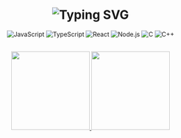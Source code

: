 <h1 align="center">
  <img src="https://readme-typing-svg.herokuapp.com?font=Inter&weight=600&size=32&pause=1000&color=6366F1&center=true&vCenter=true&random=false&width=435&lines=Hi%2C+I'm+R.+Aisha;Computer+Engineering" alt="Typing SVG" />
</h1>

<!-- Tech Stack -->
<div align="center">
  <img src="https://img.shields.io/badge/JavaScript-F7DF1E?style=flat-square&logo=javascript&logoColor=black" alt="JavaScript" />
  <img src="https://img.shields.io/badge/TypeScript-3178C6?style=flat-square&logo=typescript&logoColor=white" alt="TypeScript" />
  <img src="https://img.shields.io/badge/React-61DAFB?style=flat-square&logo=react&logoColor=black" alt="React" />
  <img src="https://img.shields.io/badge/Node.js-339933?style=flat-square&logo=node.js&logoColor=white" alt="Node.js" />
  <img src="https://img.shields.io/badge/C-A8B9CC?style=flat-square&logo=c&logoColor=white" alt="C" />
  <img src="https://img.shields.io/badge/C++-00599C?style=flat-square&logo=cplusplus&logoColor=white" alt="C++" />

</div>

<br/>

<!-- GitHub Stats -->
<p align="center">
  <a href="https://github.com/rdnaishaa">
    <img height="180em" src="https://github-readme-stats.vercel.app/api?username=rdnaishaa&show_icons=true&theme=tokyonight&include_all_commits=true&count_private=true&hide_border=true&bg_color=0D1117" />
    <img height="180em" src="https://github-readme-stats.vercel.app/api/top-langs/?username=rdnaishaa&layout=compact&langs_count=7&theme=tokyonight&hide_border=true&bg_color=0D1117" />
  </a>
</p>





